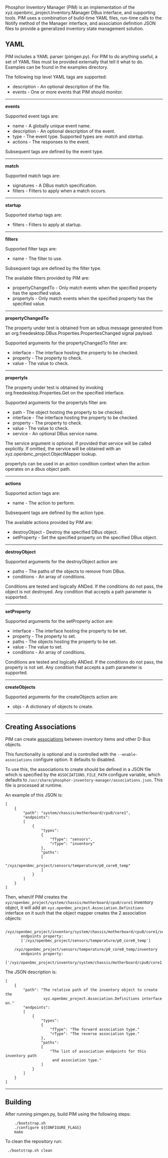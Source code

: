 Phosphor Inventory Manager (PIM) is an implementation of the
xyz.openbmc_project.Inventory.Manager DBus interface, and supporting tools.
PIM uses a combination of build-time YAML files, run-time calls to the Notify
method of the Manager interface, and association definition JSON files to
provide a generalized inventory state management solution.

## YAML
PIM includes a YAML parser (pimgen.py).  For PIM to do anything useful, a
set of YAML files must be provided externally that tell it what to do.
Examples can be found in the examples directory.

The following top level YAML tags are supported:

* description - An optional description of the file.
* events - One or more events that PIM should monitor.

----
**events**

Supported event tags are:

* name - A globally unique event name.
* description - An optional description of the event.
* type - The event type.  Supported types are: *match* and *startup*.
* actions - The responses to the event.

Subsequent tags are defined by the event type.

-----
**match**

Supported match tags are:

* signatures - A DBus match specification.
* filters - Filters to apply when a match occurs.

-----
**startup**

Supported startup tags are:

* filters - Filters to apply at startup.

----
**filters**

Supported filter tags are:

* name - The filter to use.

Subsequent tags are defined by the filter type.

The available filters provided by PIM are:

* propertyChangedTo - Only match events when the specified property has
the specified value.
* propertyIs - Only match events when the specified property has
the specified value.

----
**propertyChangedTo**

The property under test is obtained from an sdbus message
generated from an org.freedesktop.DBus.Properties.PropertiesChanged
signal payload.

Supported arguments for the propertyChangedTo filter are:
* interface - The interface hosting the property to be checked.
* property - The property to check.
* value - The value to check.

----
**propertyIs**

The property under test is obtained by invoking
org.freedesktop.Properties.Get on the specified interface.

Supported arguments for the propertyIs filter are:
* path - The object hosting the property to be checked.
* interface - The interface hosting the property to be checked.
* property - The property to check.
* value - The value to check.
* service - An optional DBus service name.

The service argument is optional.  If provided that service will
be called explicitly.  If omitted, the service will be obtained
with an xyz.openbmc_project.ObjectMapper lookup.

propertyIs can be used in an action condition context when the
action operates on a dbus object path.

---
**actions**

Supported action tags are:

* name - The action to perform.

Subsequent tags are defined by the action type.

The available actions provided by PIM are:

* destroyObject - Destroy the specified DBus object.
* setProperty - Set the specified property on the specified DBus object.

----
**destroyObject**

Supported arguments for the destroyObject action are:
* paths - The paths of the objects to remove from DBus.
* conditions - An array of conditions.

Conditions are tested and logically ANDed.  If the conditions do not
pass, the object is not destroyed.  Any condition that accepts a path
parameter is supported.

----
**setProperty**

Supported arguments for the setProperty action are:
* interface - The interface hosting the property to be set.
* property - The property to set.
* paths - The objects hosting the property to be set.
* value - The value to set.
* conditions - An array of conditions.

Conditions are tested and logically ANDed.  If the conditions do not
pass, the property is not set.  Any condition that accepts a path
parameter is supported.

----
**createObjects**

Supported arguments for the createObjects action are:
* objs - A dictionary of objects to create.

----
## Creating Associations
PIM can create [associations][1] between inventory items and other D-Bus objects.

This functionality is optional and is controlled with the
`--enable-associations` configure option.  It defaults to disabled.

To use this, the associations to create should be defined in a JSON file which
is specified by the `ASSOCIATIONS_FILE_PATH` configure variable, which defaults
to `/usr/share/phosphor-inventory-manager/associations.json`.  This file is
processed at runtime.

An example of this JSON is:
```
[
    {
        "path": "system/chassis/motherboard/cpu0/core1",
        "endpoints":
        [
            {
                "types":
                {
                    "fType": "sensors",
                    "rType": "inventory"
                },
                "paths":
                [
                    "/xyz/openbmc_project/sensors/temperature/p0_core0_temp"
                ]
            }
        ]
    }
]
```

Then, when/if PIM creates the
`xyz/openbmc_project/system/chassis/motherboard/cpu0/core1` inventory object,
it will add an `xyz.openbmc_project.Association.Definitions` interface on it
such that the object mapper creates the 2 association objects:

```
    /xyz/openbmc_project/inventory/system/chassis/motherboard/cpu0/core1/sensors
       endpoints property:
       ['/xyz/openbmc_project/sensors/temperature/p0_core0_temp']

    /xyz/openbmc_project/sensors/temperature/p0_core0_temp/inventory
       endpoints property:
       ['/xyz/openbmc_project/inventory/system/chassis/motherboard/cpu0/core1']
```

The JSON description is:
```
[
    {
        "path": "The relative path of the inventory object to create the
                 xyz.openbmc_project.Association.Definitions interface on."
        "endpoints":
        [
            {
                "types":
                {
                    "fType": "The forward association type."
                    "rType": "The reverse association type."
                },
                "paths":
                [
                    "The list of association endpoints for this inventory path
                     and association type."
                ]
            }
        ]
    }
]

```

----
## Building
After running pimgen.py, build PIM using the following steps:

```
    ./bootstrap.sh
    ./configure ${CONFIGURE_FLAGS}
    make
```

To clean the repository run:

```
 ./bootstrap.sh clean
```
[1]: https://github.com/openbmc/docs/blob/master/object-mapper.md#associations
